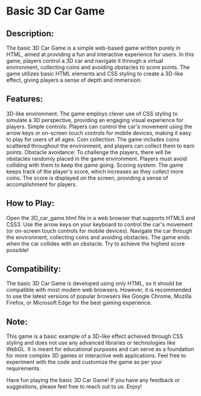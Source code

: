 # Basic 3D Car Game

## Description:
The basic 3D Car Game is a simple web-based game written purely in HTML, aimed at providing a fun and interactive experience for users. In this game, players control a 3D car and navigate it through a virtual environment, collecting coins and avoiding obstacles to score points. The game utilizes basic HTML elements and CSS styling to create a 3D-like effect, giving players a sense of depth and immersion.

## Features:
3D-like environment: The game employs clever use of CSS styling to simulate a 3D perspective, providing an engaging visual experience for players.
Simple controls: Players can control the car's movement using the arrow keys or on-screen touch controls for mobile devices, making it easy to play for users of all ages.
Coin collection: The game includes coins scattered throughout the environment, and players can collect them to earn points.
Obstacle avoidance: To challenge the players, there will be obstacles randomly placed in the game environment. Players must avoid colliding with them to keep the game going.
Scoring system: The game keeps track of the player's score, which increases as they collect more coins. The score is displayed on the screen, providing a sense of accomplishment for players.

## How to Play:
Open the 3D_car_game.html file in a web browser that supports HTML5 and CSS3.
Use the arrow keys on your keyboard to control the car's movement (or on-screen touch controls for mobile devices).
Navigate the car through the environment, collecting coins and avoiding obstacles.
The game ends when the car collides with an obstacle. Try to achieve the highest score possible!

## Compatibility:
The basic 3D Car Game is developed using only HTML, so it should be compatible with most modern web browsers. However, it is recommended to use the latest versions of popular browsers like Google Chrome, Mozilla Firefox, or Microsoft Edge for the best gaming experience.

## Note:
This game is a basic example of a 3D-like effect achieved through CSS styling and does not use any advanced libraries or technologies like WebGL. It is meant for educational purposes and can serve as a foundation for more complex 3D games or interactive web applications. Feel free to experiment with the code and customize the game as per your requirements.

Have fun playing the basic 3D Car Game! If you have any feedback or suggestions, please feel free to reach out to us. Enjoy!
